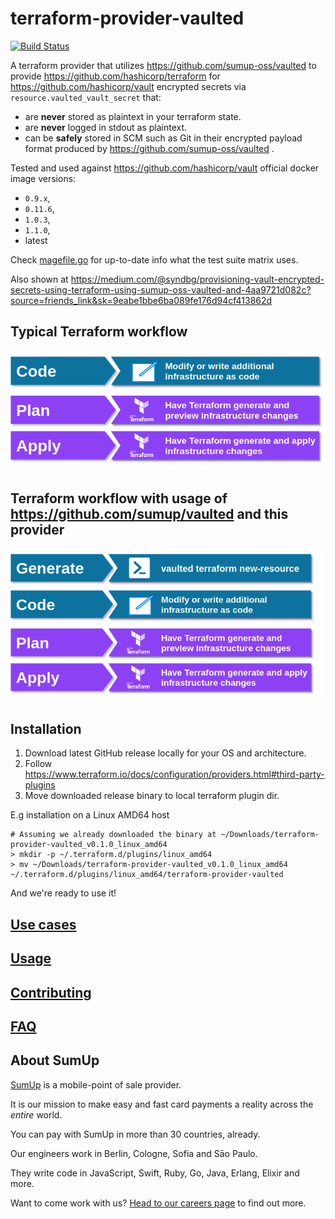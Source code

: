 # terraform-provider-vaulted

[![Build Status](https://travis-ci.org/sumup-oss/vaulted.svg?branch=master)](https://travis-ci.org/sumup-oss/terraform-provider-vaulted)

A terraform provider that utilizes https://github.com/sumup-oss/vaulted to provide 
 https://github.com/hashicorp/terraform for https://github.com/hashicorp/vault encrypted secrets via 
  `resource.vaulted_vault_secret` that:
  
* are **never** stored as plaintext in your terraform state.
* are **never** logged in stdout as plaintext.
* can be **safely** stored in SCM such as Git in their encrypted payload format produced by https://github.com/sumup-oss/vaulted .

Tested and used against https://github.com/hashicorp/vault official docker image versions:

* `0.9.x`,
* `0.11.6`,
* `1.0.3`,
* `1.1.0`,
* latest

Check [magefile.go](./magefile.go) for up-to-date info what the test suite matrix uses.

Also shown at https://medium.com/@syndbg/provisioning-vault-encrypted-secrets-using-terraform-using-sumup-oss-vaulted-and-4aa9721d082c?source=friends_link&sk=9eabe1bbe6ba089fe176d94cf413862d

## Typical Terraform workflow

![Typical terraform workflow](./.github/terraform-flow.png)

## Terraform workflow with usage of https://github.com/sumup/vaulted and this provider

![Terraform workflow with vaulted](./.github/terraform-flow-vaulted.png)

## Installation

1. Download latest GitHub release locally for your OS and architecture.
2. Follow https://www.terraform.io/docs/configuration/providers.html#third-party-plugins
3. Move downloaded release binary to local terraform plugin dir.

E.g installation on a Linux AMD64 host

```
# Assuming we already downloaded the binary at ~/Downloads/terraform-provider-vaulted_v0.1.0_linux_amd64
> mkdir -p ~/.terraform.d/plugins/linux_amd64
> mv ~/Downloads/terraform-provider-vaulted_v0.1.0_linux_amd64 ~/.terraform.d/plugins/linux_amd64/terraform-provider-vaulted
```

And we're ready to use it!

## [Use cases](./USE_CASES.md)

## [Usage](./USAGE.md)

## [Contributing](./CONTRIBUTING.md)

## [FAQ](./FAQ.md)

## About SumUp

[SumUp](https://sumup.com) is a mobile-point of sale provider.

It is our mission to make easy and fast card payments a reality across the *entire* world. 

You can pay with SumUp in more than 30 countries, already. 

Our engineers work in Berlin, Cologne, Sofia and Sāo Paulo. 

They write code in JavaScript, Swift, Ruby, Go, Java, Erlang, Elixir and more. 

Want to come work with us? [Head to our careers page](https://sumup.com/careers) to find out more.
